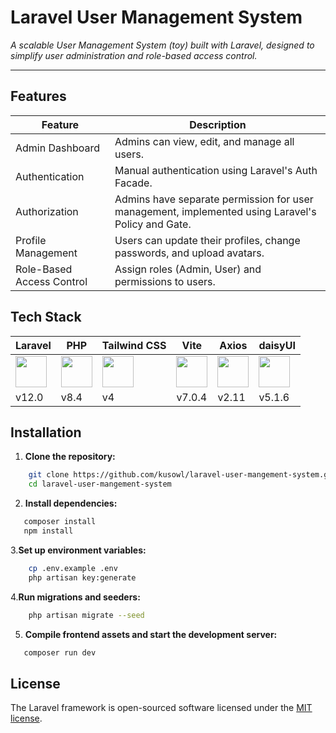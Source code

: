 
# Laravel User Management System

*A scalable User Management System (toy) built with Laravel, designed to simplify user administration and role-based access control.*

---

## Features

| Feature                | Description                                                                                     |
|------------------------|-------------------------------------------------------------------------------------------------|
| Admin Dashboard        | Admins can view, edit, and manage all users.                                                   |
| Authentication         | Manual authentication using Laravel's Auth Facade.                                            |
| Authorization          | Admins have separate permission for user management, implemented using Laravel's Policy and Gate. |
| Profile Management     | Users can update their profiles, change passwords, and upload avatars.                         |
| Role-Based Access Control | Assign roles (Admin, User) and permissions to users.                                        |

## Tech Stack



| Laravel      | PHP         | Tailwind CSS | Vite        | Axios       | daisyUI |
|--------------|-------------|--------------|-------------|-------------|---------|
| <img src="https://cdn.jsdelivr.net/gh/devicons/devicon@latest/icons/laravel/laravel-original.svg" width="50" height="50" /> | <img src="https://cdn.jsdelivr.net/gh/devicons/devicon@latest/icons/php/php-original.svg" width="50" height="50" /> | <img src="https://cdn.jsdelivr.net/gh/devicons/devicon@latest/icons/tailwindcss/tailwindcss-original.svg" width="50" height="50" /> | <img src="https://cdn.jsdelivr.net/gh/devicons/devicon@latest/icons/vitejs/vitejs-original.svg" width="50" height="50" /> | <img src="https://cdn.jsdelivr.net/gh/devicons/devicon@latest/icons/axios/axios-plain.svg" width="50" height="50" /> | <img src="https://img.daisyui.com/images/daisyui/mark-static.svg" width="50" height="50" /> |
| v12.0        | v8.4       | v4        | v7.0.4       | v2.11        | v5.1.6   |

## Installation

1. **Clone the repository:**
```bash
    git clone https://github.com/kusowl/laravel-user-mangement-system.git
    cd laravel-user-mangement-system
```
   
2. **Install dependencies:**
```bash
   composer install
   npm install
```
   
3.**Set up environment variables:**
   
```bash
    cp .env.example .env
    php artisan key:generate
```
    
4.**Run migrations and seeders:**
 ```bash
     php artisan migrate --seed
```
    
5. **Compile frontend assets and start the development server:**
 ```bash
    composer run dev
```
     
## License

The Laravel framework is open-sourced software licensed under the [MIT license](https://opensource.org/licenses/MIT).
